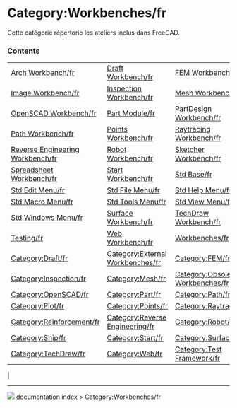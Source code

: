 # Category:Workbenches/fr
Cette catégorie répertorie les ateliers inclus dans FreeCAD.

### Contents

|     |     |     |
| --- | --- | --- |
| [Arch Workbench/fr](Arch_Workbench/fr.md) | [Draft Workbench/fr](Draft_Workbench/fr.md) | [FEM Workbench/fr](FEM_Workbench/fr.md) |
| [Image Workbench/fr](Image_Workbench/fr.md) | [Inspection Workbench/fr](Inspection_Workbench/fr.md) | [Mesh Workbench/fr](Mesh_Workbench/fr.md) |
| [OpenSCAD Workbench/fr](OpenSCAD_Workbench/fr.md) | [Part Module/fr](Part_Module/fr.md) | [PartDesign Workbench/fr](PartDesign_Workbench/fr.md) |
| [Path Workbench/fr](Path_Workbench/fr.md) | [Points Workbench/fr](Points_Workbench/fr.md) | [Raytracing Workbench/fr](Raytracing_Workbench/fr.md) |
| [Reverse Engineering Workbench/fr](Reverse_Engineering_Workbench/fr.md) | [Robot Workbench/fr](Robot_Workbench/fr.md) | [Sketcher Workbench/fr](Sketcher_Workbench/fr.md) |
| [Spreadsheet Workbench/fr](Spreadsheet_Workbench/fr.md) | [Start Workbench/fr](Start_Workbench/fr.md) | [Std Base/fr](Std_Base/fr.md) |
| [Std Edit Menu/fr](Std_Edit_Menu/fr.md) | [Std File Menu/fr](Std_File_Menu/fr.md) | [Std Help Menu/fr](Std_Help_Menu/fr.md) |
| [Std Macro Menu/fr](Std_Macro_Menu/fr.md) | [Std Tools Menu/fr](Std_Tools_Menu/fr.md) | [Std View Menu/fr](Std_View_Menu/fr.md) |
| [Std Windows Menu/fr](Std_Windows_Menu/fr.md) | [Surface Workbench/fr](Surface_Workbench/fr.md) | [TechDraw Workbench/fr](TechDraw_Workbench/fr.md) |
| [Testing/fr](Testing/fr.md) | [Web Workbench/fr](Web_Workbench/fr.md) | [Workbenches/fr](Workbenches/fr.md) |
| [Category:Draft/fr](Category_Draft/fr.md) | [Category:External Workbenches/fr](Category_External_Workbenches/fr.md) | [Category:FEM/fr](Category_FEM/fr.md) |
| [Category:Inspection/fr](Category_Inspection/fr.md) | [Category:Mesh/fr](Category_Mesh/fr.md) | [Category:Obsolete Workbenches/fr](Category_Obsolete_Workbenches/fr.md) |
| [Category:OpenSCAD/fr](Category_OpenSCAD/fr.md) | [Category:Part/fr](Category_Part/fr.md) | [Category:Path/fr](Category_Path/fr.md) |
| [Category:Plot/fr](Category_Plot/fr.md) | [Category:Points/fr](Category_Points/fr.md) | [Category:Raytracing/fr](Category_Raytracing/fr.md) |
| [Category:Reinforcement/fr](Category_Reinforcement/fr.md) | [Category:Reverse Engineering/fr](Category_Reverse_Engineering/fr.md) | [Category:Robot/fr](Category_Robot/fr.md) |
| [Category:Ship/fr](Category_Ship/fr.md) | [Category:Start/fr](Category_Start/fr.md) | [Category:Surface/fr](Category_Surface/fr.md) |
| [Category:TechDraw/fr](Category_TechDraw/fr.md) | [Category:Web/fr](Category_Web/fr.md) | [Category:Test Framework/fr](Category_Test_Framework/fr.md) |
|



---
![](images/Right_arrow.png) [documentation index](../README.md) > Category:Workbenches/fr

